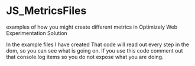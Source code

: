 # JS_MetricsFiles
examples of how you might create different metrics in Optimizely Web Experimentation Solution 

In the example files I have created That code will read out every step in the dom, so you can see what is going on. If you use this code comment out that console.log items so you do not expose what you are doing. 
